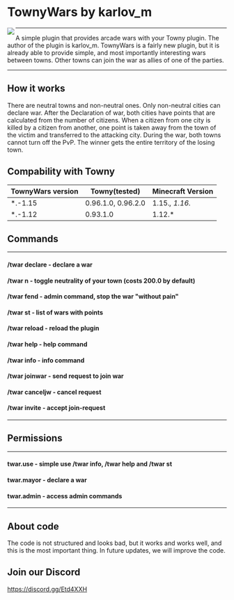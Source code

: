 # TownyWars by karlov_m

<p><img align=left src="https://i.imgur.com/9MjzbiA.png">

___

A simple plugin that provides arcade wars with your Towny plugin. The author of the plugin is karlov_m. TownyWars is a fairly new plugin, but it is already able to provide simple, and most importantly interesting wars between towns. Other towns can join the war as allies of one of the parties.
___

## 
## How it works
There are neutral towns and non-neutral ones. Only non-neutral cities can declare war. After the Declaration of war, both cities have points that are calculated from the number of citizens. When a citizen from one city is killed by a citizen from another, one point is taken away from the town of the victim and transferred to the attacking city. During the war, both towns cannot turn off the PvP. The winner gets the entire territory of the losing town.
## Compability with Towny
| TownyWars version | Towny(tested) | Minecraft Version |
| ------ | ------ | ----- |
| *.-1.15 | 0.96.1.0, 0.96.2.0  | 1.15.*, 1.16.*
| *.-1.12 | 0.93.1.0 | 1.12.*
## Commands

___
#### /twar declare <town> - declare a war
#### /twar n - toggle neutrality of your town (costs 200.0 by default)
#### /twar fend <town> - admin command, stop the war "without pain"
#### /twar st - list of wars with points
#### /twar reload - reload the plugin
#### /twar help - help command
#### /twar info - info command
#### /twar joinwar <town> - send request to join war
#### /twar canceljw - cancel request
#### /twar invite <town> - accept join-request
___

## Permissions

___

#### twar.use - simple use /twar info, /twar help and /twar st
#### twar.mayor - declare a war
#### twar.admin - access admin commands
___

## About code
The code is not structured and looks bad, but it works and works well, and this is the most important thing. In future updates, we will improve the code.

## Join our Discord
https://discord.gg/Etd4XXH
   
